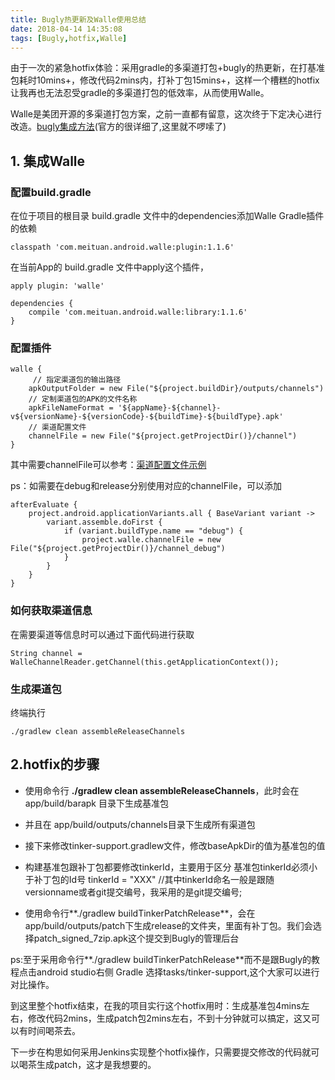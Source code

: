 ```yaml
---
title: Bugly热更新及Walle使用总结
date: 2018-04-14 14:35:08
tags: [Bugly,hotfix,Walle]
---
```


由于一次的紧急hotfix体验：采用gradle的多渠道打包+bugly的热更新，在打基准包耗时10mins+，修改代码2mins内，打补丁包15mins+，这样一个槽糕的hotfix让我再也无法忍受gradle的多渠道打包的低效率，从而使用Walle。

Walle是美团开源的多渠道打包方案，之前一直都有留意，这次终于下定决心进行改造。[bugly集成方法](https://bugly.qq.com/docs/user-guide/instruction-manual-android-hotfix/?v=20180119105842)(官方的很详细了,这里就不啰嗦了)

## 1. 集成Walle

### 配置build.gradle

在位于项目的根目录 build.gradle 文件中的dependencies添加Walle Gradle插件的依赖

```
classpath 'com.meituan.android.walle:plugin:1.1.6'
```

在当前App的 build.gradle 文件中apply这个插件，

```
apply plugin: 'walle'

dependencies {
    compile 'com.meituan.android.walle:library:1.1.6'
}
```
<!-- more -->
### 配置插件
```
walle {
	 // 指定渠道包的输出路径
    apkOutputFolder = new File("${project.buildDir}/outputs/channels")
    // 定制渠道包的APK的文件名称
    apkFileNameFormat = '${appName}-${channel}-v${versionName}-${versionCode}-${buildTime}-${buildType}.apk'
    // 渠道配置文件
    channelFile = new File("${project.getProjectDir()}/channel")
}
```

其中需要channelFile可以参考：[渠道配置文件示例](https://github.com/Meituan-Dianping/walle/blob/master/app/channel)

ps：如需要在debug和release分别使用对应的channelFile，可以添加

```
afterEvaluate {
    project.android.applicationVariants.all { BaseVariant variant ->
        variant.assemble.doFirst {
            if (variant.buildType.name == "debug") {
                project.walle.channelFile = new File("${project.getProjectDir()}/channel_debug")
            }
        }
    }
}
```

### 如何获取渠道信息

在需要渠道等信息时可以通过下面代码进行获取

```
String channel = WalleChannelReader.getChannel(this.getApplicationContext());
```

### 生成渠道包

终端执行

```
./gradlew clean assembleReleaseChannels
```

## 2.hotfix的步骤

* 使用命令行 **./gradlew clean assembleReleaseChannels**，此时会在app/build/barapk 目录下生成基准包

* 并且在 app/build/outputs/channels目录下生成所有渠道包

* 接下来修改tinker-support.gradlew文件，修改baseApkDir的值为基准包的值

* 构建基准包跟补丁包都要修改tinkerId，主要用于区分 基准包tinkerId必须小于补丁包的Id号 tinkerId = "XXX" //其中tinkerId命名一般是跟随versionname或者git提交编号，我采用的是git提交编号; 

* 使用命令行**./gradlew buildTinkerPatchRelease**，会在 app/build/outputs/patch下生成release的文件夹，里面有补丁包。我们会选择patch_signed_7zip.apk这个提交到Bugly的管理后台

ps:至于采用命令行**./gradlew buildTinkerPatchRelease**而不是跟Bugly的教程点击android studio右侧 Gradle 选择tasks/tinker-support,这个大家可以进行对比操作。

到这里整个hotfix结束，在我的项目实行这个hotfix用时：生成基准包4mins左右，修改代码2mins，生成patch包2mins左右，不到十分钟就可以搞定，这又可以有时间喝茶去。

下一步在构思如何采用Jenkins实现整个hotfix操作，只需要提交修改的代码就可以喝茶生成patch，这才是我想要的。









